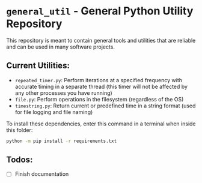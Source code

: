 # `general_util` - General Python Utility Repository

This repository is meant to contain general tools and utilities that are reliable and can be used in many software projects.

## Current Utilities:
- `repeated_timer.py`: Perform iterations at a specified frequency with accurate timing in a separate thread (this timer will not be affected by any other processes you have running)
- `file.py`: Perform operations in the filesystem (regardless of the OS)
- `timestring.py`: Return current or predefined time in a string format (used for file logging and file naming)

To install these dependencies, enter this command in a terminal when inside this folder:
``` bash
python -m pip install -r requirements.txt
```

## Todos:

- [ ] Finish documentation
